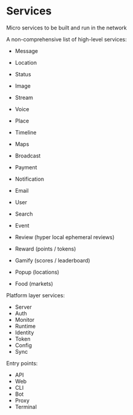 # Services

Micro services to be built and run in the network

A non-comprehensive list of high-level services:

- Message
- Location
- Status
- Image
- Stream
- Voice
- Place
- Timeline
- Maps
- Broadcast
- Payment
- Notification
- Email
- User
- Search
- Event

- Review (hyper local ephemeral reviews)
- Reward (points / tokens)
- Gamify (scores / leaderboard)
- Popup (locations)
- Food (markets)

Platform layer services:

- Server
- Auth
- Monitor
- Runtime
- Identity
- Token
- Config
- Sync

Entry points:

- API
- Web
- CLI
- Bot
- Proxy
- Terminal
